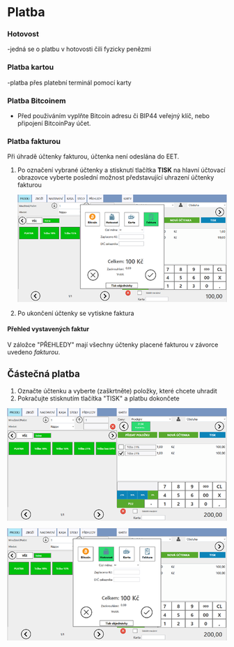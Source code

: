 # Platba

### Hotovost

-jedná se o platbu v hotovosti čili fyzicky penězmi

### Platba kartou

-platba přes platební terminál pomocí karty

### Platba Bitcoinem

* Před použiváním vyplňte Bitcoin adresu či BIP44 veřejný klíč, nebo připojení BitcoinPay účet.

### Platba fakturou

Při úhradě účtenky fakturou, účtenka není odeslána do EET.

1. Po označení vybrané účtenky a stisknutí tlačítka **TISK** na hlavní účtovací obrazovce vyberte poslední možnost představující uhrazení účtenky fakturou

   ![](img/payment.png)

2. Po ukončení účtenky se vytiskne faktura

#### Přehled vystavených faktur

V záložce "PŘEHLEDY" mají všechny účtenky placené fakturou v závorce uvedeno _fakturou_.

## Částečná platba

1. Označte účtenku a vyberte \(zaškrtněte\) položky, které chcete uhradit
2. Pokračujte stisknutím tlačítka "TISK" a platbu dokončete

![](img/partialPayment1.png)

![](img/partialPayment2.png)

